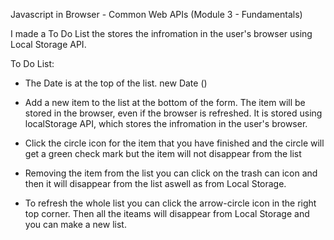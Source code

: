 Javascript in Browser - Common Web APIs (Module 3 - Fundamentals)

I made a To Do List the stores the infromation in the user's browser using Local Storage API.

To Do List:
  * The Date is at the top of the list.  new Date ()

  * Add a new item to the list at the bottom of the form. The item will be stored in the browser, even if the browser is refreshed. It is stored using localStorage API, which stores the infromation in the user's browser.

  * Click the circle icon for the item that you have finished and the circle will get a green check mark but the item will not disappear from the list

  * Removing the item from the list you can click on the trash can icon and then it will disappear from the list aswell as from Local Storage.
  
  * To refresh the whole list you can click the arrow-circle icon in the right top corner. Then all the iteams will disappear from Local Storage and you can make a new list.

